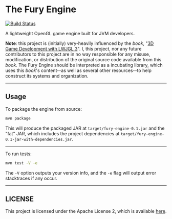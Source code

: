 # The Fury Engine
[![Build Status](https://travis-ci.org/zcking/fury-engine.svg?branch=master)](https://travis-ci.org/zcking/fury-engine)  

A lightweight OpenGL game engine built for JVM developers.

**Note**: this project is (initially) very-heavily influenced by the _book_, 
"[3D Game Development with LWJGL 3](https://www.gitbook.com/book/lwjglgamedev/3d-game-development-with-lwjgl/details)". 
I, this project, nor any future contributors to this project are in no way responsible for any misuse, modification, 
or distribution of the original source code available from this _book_. The Fury Engine should be interpreted as 
a incubating library, which uses this _book_'s content--as well as several other resources--to help construct 
its systems and organization.

---

## Usage
To package the engine from source:
```bash
mvn package
```
This will produce the packaged JAR at `target/fury-engine-0.1.jar` and the "fat" JAR, which includes the project 
dependencies at `target/fury-engine-0.1-jar-with-dependencies.jar`.

---

To run tests:
```bash
mvn test -V -e
```
The `-V` option outputs your version info, and the `-e` flag will output error stacktraces if any occur.

---

## LICENSE
This project is licensed under the Apache License 2, which is available [here](./LICENSE).